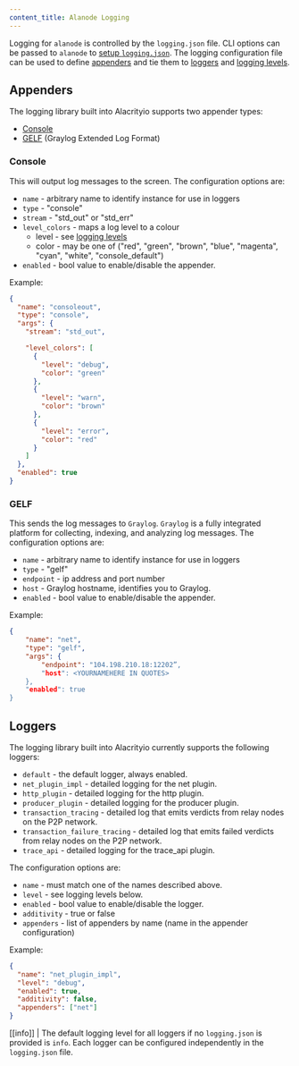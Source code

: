 ```yaml
---
content_title: Alanode Logging
---
```


Logging for `alanode` is controlled by the `logging.json` file. CLI options can be passed to `alanode` to [setup `logging.json`](00_setup-logging.json.md). The logging configuration file can be used to define [appenders](#appenders) and tie them to [loggers](#loggers) and [logging levels](01_logging-levels.md).

## Appenders

The logging library built into Alacrityio supports two appender types:

- [Console](#console)
- [GELF](#gelf) (Graylog Extended Log Format)

### Console

This will output log messages to the screen. The configuration options are:

- `name` - arbitrary name to identify instance for use in loggers
- `type` - "console"
- `stream` - "std_out" or "std_err"
- `level_colors` - maps a log level to a colour
  - level - see [logging levels](01_logging-levels.md)
  - color - may be one of ("red", "green", "brown", "blue", "magenta", "cyan", "white", "console_default")
- `enabled` - bool value to enable/disable the appender.

Example:

```json
{
  "name": "consoleout",
  "type": "console",
  "args": {
    "stream": "std_out",

    "level_colors": [
      {
        "level": "debug",
        "color": "green"
      },
      {
        "level": "warn",
        "color": "brown"
      },
      {
        "level": "error",
        "color": "red"
      }
    ]
  },
  "enabled": true
}
```

### GELF

This sends the log messages to `Graylog`. `Graylog` is a fully integrated platform for collecting, indexing, and analyzing log messages. The configuration options are:

- `name` - arbitrary name to identify instance for use in loggers
- `type` - "gelf"
- `endpoint` - ip address and port number
- `host` - Graylog hostname, identifies you to Graylog.
- `enabled` - bool value to enable/disable the appender.

Example:

```json
{
    "name": "net",
    "type": "gelf",
    "args": {
        "endpoint": "104.198.210.18:12202”,
        "host": <YOURNAMEHERE IN QUOTES>
    },
    "enabled": true
}
```

## Loggers

The logging library built into Alacrityio currently supports the following loggers:

- `default` - the default logger, always enabled.
- `net_plugin_impl` - detailed logging for the net plugin.
- `http_plugin` - detailed logging for the http plugin.
- `producer_plugin` - detailed logging for the producer plugin.
- `transaction_tracing` - detailed log that emits verdicts from relay nodes on the P2P network.
- `transaction_failure_tracing` - detailed log that emits failed verdicts from relay nodes on the P2P network.
- `trace_api` - detailed logging for the trace_api plugin.

The configuration options are:

- `name` - must match one of the names described above.
- `level` - see logging levels below.
- `enabled` - bool value to enable/disable the logger.
- `additivity` - true or false
- `appenders` - list of appenders by name (name in the appender configuration)

Example:

```json
{
  "name": "net_plugin_impl",
  "level": "debug",
  "enabled": true,
  "additivity": false,
  "appenders": ["net"]
}
```

[[info]]
| The default logging level for all loggers if no `logging.json` is provided is `info`. Each logger can be configured independently in the `logging.json` file.
